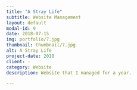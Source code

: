 ```yaml
---
title: "A Stray Life"
subtitle: Website Management
layout: default
modal-id: 9
date: 2018-07-15
img: portfolio/7.jpg
thumbnail: thumbnail/7.jpg
alt: A Stray Life
project-date: 2018
client: -
category: Website
description: Website that I managed for a year.

---
```

